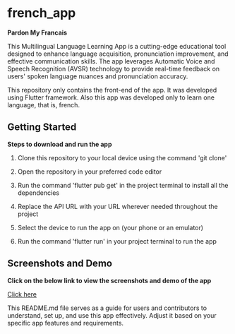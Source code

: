 # french_app

**Pardon My Francais**

This Multilingual Language Learning App is a cutting-edge educational tool designed to enhance language acquisition, pronunciation improvement, and effective communication skills. The app leverages Automatic Voice and Speech Recognition (AVSR) technology to provide real-time feedback on users' spoken language nuances and pronunciation accuracy.

This repository only contains the front-end of the app. It was developed using Flutter framework. Also this app was developed only to learn one language, that is, french.

## Getting Started

**Steps to download and run the app**

1. Clone this repository to your local device using the command 'git clone'

2. Open the repository in your preferred code editor

3. Run the command 'flutter pub get' in the project terminal to install all the dependencies

4. Replace the API URL with your URL wherever needed throughout the project

5. Select the device to run the app on (your phone or an emulator)

6. Run the command 'flutter run' in your project terminal to run the app

## Screenshots and Demo

**Click on the below link to view the screenshots and demo of the app**

[Click here](screenshots/)

This README.md file serves as a guide for users and contributors to understand, set up, and use this app effectively. Adjust it based on your specific app features and requirements.
